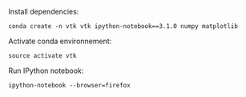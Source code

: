 Install dependencies:

    conda create -n vtk vtk ipython-notebook==3.1.0 numpy matplotlib

Activate conda environnement:

    source activate vtk

Run IPython notebook:

    ipython-notebook --browser=firefox
